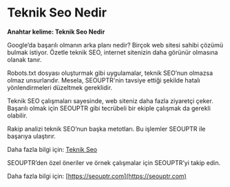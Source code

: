 # Teknik Seo Nedir

**Anahtar kelime: Teknik Seo Nedir**

Google’da başarılı olmanın arka planı nedir? Birçok web sitesi sahibi çözümü bulmak istiyor. Özetle teknik SEO, internet sitenizin daha görünür olmasına olanak tanır.

Robots.txt dosyası oluşturmak gibi uygulamalar, teknik SEO’nun olmazsa olmaz unsurlarıdır. Mesela, SEOUPTR'nin tavsiye ettiği şekilde hatalı yönlendirmeleri düzeltmek gereklidir.

Teknik SEO çalışmaları sayesinde, web siteniz daha fazla ziyaretçi çeker. Başarılı olmak için SEOUPTR gibi tecrübeli bir ekiple çalışmak da gerekli olabilir.

Rakip analizi teknik SEO’nun başka metotları. Bu işlemler SEOUPTR ile başarıya ulaştırır.

Daha fazla bilgi için: [Teknik Seo](https://seouptr.com)

SEOUPTR’den özel öneriler ve örnek çalışmalar için SEOUPTR’yi takip edin.

Daha fazla bilgi için: [https://seouptr.com](https://seouptr.com)